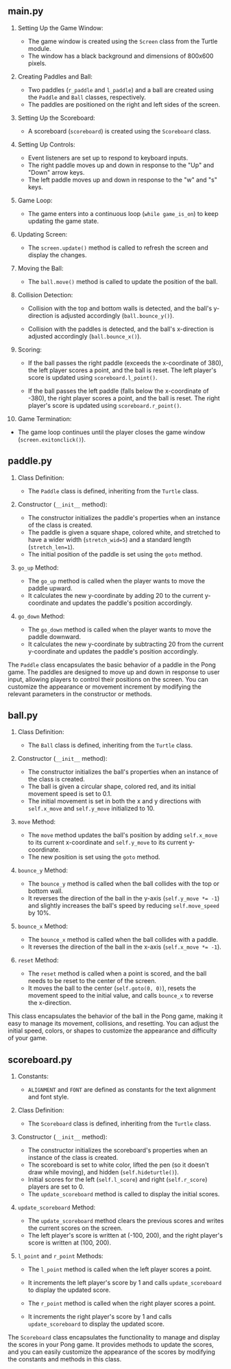 ## main.py
1. Setting Up the Game Window:
   - The game window is created using the `Screen` class from the Turtle module.
   - The window has a black background and dimensions of 800x600 pixels.

2. Creating Paddles and Ball:
   - Two paddles (`r_paddle` and `l_paddle`) and a ball are created using the `Paddle` and `Ball` classes, respectively.
   - The paddles are positioned on the right and left sides of the screen.

3. Setting Up the Scoreboard:
   - A scoreboard (`scoreboard`) is created using the `Scoreboard` class.

4. Setting Up Controls:
   - Event listeners are set up to respond to keyboard inputs.
   - The right paddle moves up and down in response to the "Up" and "Down" arrow keys.
   - The left paddle moves up and down in response to the "w" and "s" keys.

5. Game Loop:
   - The game enters into a continuous loop (`while game_is_on`) to keep updating the game state.

6. Updating Screen:
   - The `screen.update()` method is called to refresh the screen and display the changes.

7. Moving the Ball:
   - The `ball.move()` method is called to update the position of the ball.

8. Collision Detection:
   - Collision with the top and bottom walls is detected, and the ball's y-direction is adjusted accordingly (`ball.bounce_y()`).

   - Collision with the paddles is detected, and the ball's x-direction is adjusted accordingly (`ball.bounce_x()`).

9. Scoring:
   - If the ball passes the right paddle (exceeds the x-coordinate of 380), the left player scores a point, and the ball is reset. The left player's score is updated using `scoreboard.l_point()`.

   - If the ball passes the left paddle (falls below the x-coordinate of -380), the right player scores a point, and the ball is reset. The right player's score is updated using `scoreboard.r_point()`.

10. Game Termination:
   - The game loop continues until the player closes the game window (`screen.exitonclick()`).

## paddle.py
1. Class Definition:
   - The `Paddle` class is defined, inheriting from the `Turtle` class.

2. Constructor (`__init__` method):
   - The constructor initializes the paddle's properties when an instance of the class is created.
   - The paddle is given a square shape, colored white, and stretched to have a wider width (`stretch_wid=5`) and a standard length (`stretch_len=1`).
   - The initial position of the paddle is set using the `goto` method.

3. `go_up` Method:
   - The `go_up` method is called when the player wants to move the paddle upward.
   - It calculates the new y-coordinate by adding 20 to the current y-coordinate and updates the paddle's position accordingly.

4. `go_down` Method:
   - The `go_down` method is called when the player wants to move the paddle downward.
   - It calculates the new y-coordinate by subtracting 20 from the current y-coordinate and updates the paddle's position accordingly.

The `Paddle` class encapsulates the basic behavior of a paddle in the Pong game. The paddles are designed to move up and down in response to user input, allowing players to control their positions on the screen. You can customize the appearance or movement increment by modifying the relevant parameters in the constructor or methods.
## ball.py

1. Class Definition:
   - The `Ball` class is defined, inheriting from the `Turtle` class.

2. Constructor (`__init__` method):
   - The constructor initializes the ball's properties when an instance of the class is created.
   - The ball is given a circular shape, colored red, and its initial movement speed is set to 0.1.
   - The initial movement is set in both the x and y directions with `self.x_move` and `self.y_move` initialized to 10.

3. `move` Method:
   - The `move` method updates the ball's position by adding `self.x_move` to its current x-coordinate and `self.y_move` to its current y-coordinate.
   - The new position is set using the `goto` method.

4. `bounce_y` Method:
   - The `bounce_y` method is called when the ball collides with the top or bottom wall.
   - It reverses the direction of the ball in the y-axis (`self.y_move *= -1`) and slightly increases the ball's speed by reducing `self.move_speed` by 10%.

5. `bounce_x` Method:
   - The `bounce_x` method is called when the ball collides with a paddle.
   - It reverses the direction of the ball in the x-axis (`self.x_move *= -1`).

6. `reset` Method:
   - The `reset` method is called when a point is scored, and the ball needs to be reset to the center of the screen.
   - It moves the ball to the center (`self.goto(0, 0)`), resets the movement speed to the initial value, and calls `bounce_x` to reverse the x-direction.

This class encapsulates the behavior of the ball in the Pong game, making it easy to manage its movement, collisions, and resetting. You can adjust the initial speed, colors, or shapes to customize the appearance and difficulty of your game.
## scoreboard.py
1. Constants:
   - `ALIGNMENT` and `FONT` are defined as constants for the text alignment and font style.

2. Class Definition:
   - The `Scoreboard` class is defined, inheriting from the `Turtle` class.

3. Constructor (`__init__` method):
   - The constructor initializes the scoreboard's properties when an instance of the class is created.
   - The scoreboard is set to white color, lifted the pen (so it doesn't draw while moving), and hidden (`self.hideturtle()`).
   - Initial scores for the left (`self.l_score`) and right (`self.r_score`) players are set to 0.
   - The `update_scoreboard` method is called to display the initial scores.

4. `update_scoreboard` Method:
   - The `update_scoreboard` method clears the previous scores and writes the current scores on the screen.
   - The left player's score is written at (-100, 200), and the right player's score is written at (100, 200).

5. `l_point` and `r_point` Methods:
   - The `l_point` method is called when the left player scores a point.
   - It increments the left player's score by 1 and calls `update_scoreboard` to display the updated score.

   - The `r_point` method is called when the right player scores a point.
   - It increments the right player's score by 1 and calls `update_scoreboard` to display the updated score.

The `Scoreboard` class encapsulates the functionality to manage and display the scores in your Pong game. It provides methods to update the scores, and you can easily customize the appearance of the scores by modifying the constants and methods in this class.
